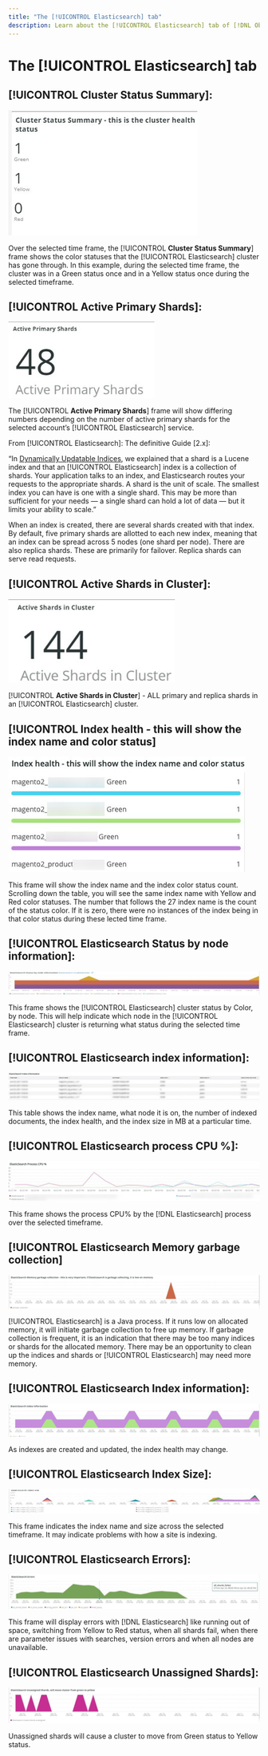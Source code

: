 ```yaml
---
title: "The [!UICONTROL Elasticsearch] tab"
description: Learn about the [!UICONTROL Elasticsearch] tab of [!DNL Observation for Adobe Commerce].
---
```


# The [!UICONTROL Elasticsearch] tab

## [!UICONTROL Cluster Status Summary]:

![Cluster Status Summary](../../assets/tools/cluster-status-summary.jpg)

Over the selected time frame, the [!UICONTROL **Cluster Status Summary**] frame shows the color statuses that the [!UICONTROL Elasticsearch] cluster has gone through. In this example, during the selected time frame, the cluster was in a Green status once and in a Yellow status once during the selected timeframe.

## [!UICONTROL Active Primary Shards]:

![Active Primary Shards](../../assets/tools/active-primary-shards.jpg)

The [!UICONTROL **Active Primary Shards**] frame will show differing numbers depending on the number of active primary shards for the selected account’s [!UICONTROL Elasticsearch] service.

From [!UICONTROL Elasticsearch]: The definitive Guide [2.x]:

“In [Dynamically Updatable Indices](https://www.elastic.co/guide/en/elasticsearch/guide/2.x/dynamic-indices.html), we explained that a shard is a Lucene index and that an [!UICONTROL Elasticsearch] index is a collection of shards. Your application talks to an index, and Elasticsearch routes your requests to the appropriate shards. A shard is the unit of scale. The smallest index you can have is one with a single shard. This may be more than sufficient for your needs — a single shard can hold a lot of data — but it limits your ability to scale.”

When an index is created, there are several shards created with that index. By default, five primary shards are allotted to each new index, meaning that an index can be spread across 5 nodes (one shard per node). There are also replica shards. These are primarily for failover. Replica shards can serve read requests.

## [!UICONTROL Active Shards in Cluster]:

![Active Shards in Cluster](../../assets/tools/active-shards-in-cluster.jpg)

[!UICONTROL **Active Shards in Cluster**] - ALL primary and replica shards in an [!UICONTROL Elasticsearch] cluster.

## [!UICONTROL Index health - this will show the index name and color status]

![Index health](../../assets/tools/index-health.jpg)

This frame will show the index name and the index color status count. Scrolling down the table, you will see the same index name with Yellow and Red color statuses. The number that follows the 27 index name is the count of the status color. If it is zero, there were no instances of the index being in that color status during these lected time frame.

## [!UICONTROL Elasticsearch Status by node information]:

![Elasticsearch Status](../../assets/tools/elasticsearch-status-by-node.jpg)

This frame shows the [!UICONTROL Elasticsearch] cluster status by Color, by node. This will help indicate which node in the [!UICONTROL Elasticsearch] cluster is returning what status during the selected time frame.

## [!UICONTROL Elasticsearch index information]:

![Elasticsearch index information](../../assets/tools/elasticsearch-index-information.jpg)

This table shows the index name, what node it is on, the number of indexed documents, the index health, and the index size in MB at a particular time.

## [!UICONTROL Elasticsearch process CPU %]:

![Elasticsearch process CPU](../../assets/tools/elasticsearch-process-cpu.jpg)

This frame shows the process CPU% by the [!DNL Elasticsearch] process over the selected timeframe.

## [!UICONTROL Elasticsearch Memory garbage collection]

![Elasticsearch Memory garbage](../../assets/tools/elasticsearch-memory-garbage.jpg)

[!UICONTROL Elasticsearch] is a Java process. If it runs low on allocated memory, it will initiate garbage collection to free up memory. If garbage collection is frequent, it is an indication that there may be too many indices or shards for the allocated memory. There may be an opportunity to clean up the indices and shards or [!UICONTROL Elasticsearch] may need more memory.

## [!UICONTROL Elasticsearch Index information]:

![Elasticsearch Index Information](../../assets/tools/elasticsearch-index-information-2.jpg)

As indexes are created and updated, the index health may change.

## [!UICONTROL Elasticsearch Index Size]:

![Elasticsearch Index size](../../assets/tools/elasticsearch-index-size.jpg)

This frame indicates the index name and size across the selected timeframe. It may indicate problems with how a site is indexing.

## [!UICONTROL Elasticsearch Errors]:

![Elasticsearch Errors](../../assets/tools/elasticsearch-errors.jpg)

This frame will display errors with [!DNL Elasticsearch] like running out of space, switching from Yellow to Red status, when all shards fail, when there are parameter issues with searches, version errors and when all nodes are unavailable.

## [!UICONTROL Elasticsearch Unassigned Shards]:

![Elasticsearch Unassigned Shards](../../assets/tools/elasticsearch-unassigned-shards.jpg)

Unassigned shards will cause a cluster to move from Green status to Yellow status.
